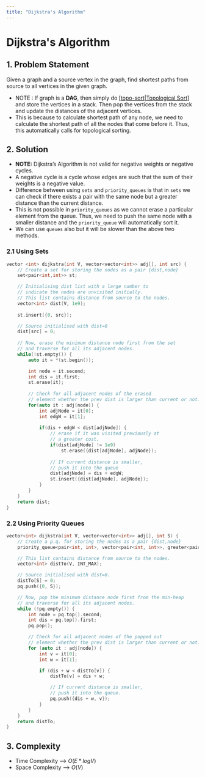 ```yaml
---
title: "Dijkstra's Algorithm"
---
```


# Dijkstra's Algorithm

## 1. Problem Statement

Given a graph and a source vertex in the graph, find shortest paths from source to all vertices in the given graph.

- NOTE : If graph is a **DAG**, then simply do [[topo-sort|Topological Sort]] and store the vertices in a stack. Then pop the vertices from the stack and update the distances of the adjacent vertices.
- This is because to calculate shortest path of any node, we need to calculate the shortest path of all the nodes that come before it. Thus, this automatically calls for topological sorting.

## 2. Solution

- **NOTE:** Dijkstra’s Algorithm is not valid for negative weights or negative cycles.
- A negative cycle is a cycle whose edges are such that the sum of their weights is a negative value.
- Difference between using `sets` and `priority_queues` is that in `sets` we can check if there exists a pair with the same node but a greater distance than the current distance.
- This is not possible in `priority_queues` as we cannot erase a particular element from the queue. Thus, we need to push the same node with a smaller distance and the `priority_queue` will automatically sort it.
- We can use `queues` also but it will be slower than the above two methods. 

### 2.1 Using Sets

```cpp
vector <int> dijkstra(int V, vector<vector<int>> adj[], int src) {
    // Create a set for storing the nodes as a pair {dist,node}
    set<pair<int,int>> st; 

    // Initialising dist list with a large number to
    // indicate the nodes are unvisited initially.
    // This list contains distance from source to the nodes.
    vector<int> dist(V, 1e9); 
    
    st.insert({0, src}); 

    // Source initialised with dist=0
    dist[src] = 0;
    
    // Now, erase the minimum distance node first from the set
    // and traverse for all its adjacent nodes.
    while(!st.empty()) {
        auto it = *(st.begin()); 

        int node = it.second; 
        int dis = it.first; 
        st.erase(it); 
        
        // Check for all adjacent nodes of the erased
        // element whether the prev dist is larger than current or not.
        for(auto it : adj[node]) {
            int adjNode = it[0]; 
            int edgW = it[1]; 
            
            if(dis + edgW < dist[adjNode]) {
                // erase if it was visited previously at 
                // a greater cost.
                if(dist[adjNode] != 1e9) 
                    st.erase({dist[adjNode], adjNode}); 
                    
                // If current distance is smaller,
                // push it into the queue
                dist[adjNode] = dis + edgW; 
                st.insert({dist[adjNode], adjNode}); 
            }
        }
    }
    return dist; 
}
```

### 2.2 Using Priority Queues

```cpp
vector<int> dijkstra(int V, vector<vector<int>> adj[], int S) {
    // Create a p.q. for storing the nodes as a pair {dist,node} 
    priority_queue<pair<int, int>, vector<pair<int, int>>, greater<pair<int, int>>> pq;

    // This list contains distance from source to the nodes.
    vector<int> distTo(V, INT_MAX);

    // Source initialised with dist=0.
    distTo[S] = 0;
    pq.push({0, S});

    // Now, pop the minimum distance node first from the min-heap
    // and traverse for all its adjacent nodes.
    while (!pq.empty()) {
        int node = pq.top().second;
        int dis = pq.top().first;
        pq.pop();

        // Check for all adjacent nodes of the popped out
        // element whether the prev dist is larger than current or not.
        for (auto it : adj[node]) {
            int v = it[0];
            int w = it[1];

            if (dis + w < distTo[v]) {
                distTo[v] = dis + w;

                // If current distance is smaller,
                // push it into the queue.
                pq.push({dis + w, v});
            }
        }
    }
    return distTo;
}
```
## 3. Complexity

- Time Complexity --> $O(E*logV)$
- Space Complexity --> $O(V)$

[//begin]: # "Autogenerated link references for markdown compatibility"
[topo-sort|Topological Sort]: topo-sort "Topological Sort"
[//end]: # "Autogenerated link references"